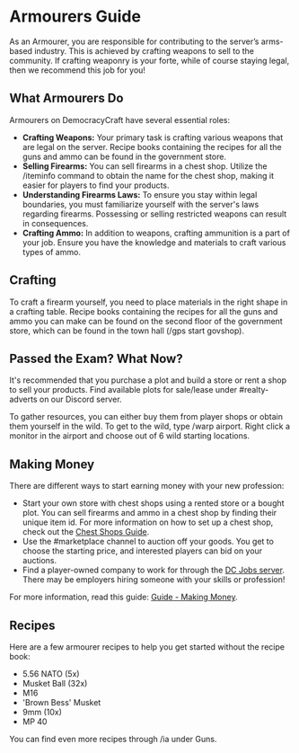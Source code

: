 # Armourers Guide

As an Armourer, you are responsible for contributing to the server’s arms-based industry. This is achieved by crafting weapons to sell to the community. If crafting weaponry is your forte, while of course staying legal, then we recommend this job for you!

## What Armourers Do

Armourers on DemocracyCraft have several essential roles:
- **Crafting Weapons:** Your primary task is crafting various weapons that are legal on the server. Recipe books containing the recipes for all the guns and ammo can be found in the government store.
- **Selling Firearms:** You can sell firearms in a chest shop. Utilize the /iteminfo command to obtain the name for the chest shop, making it easier for players to find your products.
- **Understanding Firearms Laws:** To ensure you stay within legal boundaries, you must familiarize yourself with the server's laws regarding firearms. Possessing or selling restricted weapons can result in consequences.
- **Crafting Ammo:** In addition to weapons, crafting ammunition is a part of your job. Ensure you have the knowledge and materials to craft various types of ammo.

## Crafting

To craft a firearm yourself, you need to place materials in the right shape in a crafting table. Recipe books containing the recipes for all the guns and ammo you can make can be found on the second floor of the government store, which can be found in the town hall (/gps start govshop).

## Passed the Exam? What Now?

It's recommended that you purchase a plot and build a store or rent a shop to sell your products. Find available plots for sale/lease under #realty-adverts on our Discord server.

To gather resources, you can either buy them from player shops or obtain them yourself in the wild. To get to the wild, type /warp airport. Right click a monitor in the airport and choose out of 6 wild starting locations.

## Making Money

There are different ways to start earning money with your new profession:

- Start your own store with chest shops using a rented store or a bought plot. You can sell firearms and ammo in a chest shop by finding their unique item id. For more information on how to set up a chest shop, check out the [Chest Shops Guide](https://www.democracycraft.net/threads/chest-shops.76/).
- Use the #marketplace channel to auction off your goods. You get to choose the starting price, and interested players can bid on your auctions.
- Find a player-owned company to work for through the [DC Jobs server](https://discord.gg/Q8rNjddjjh). There may be employers hiring someone with your skills or profession!

For more information, read this guide: [Guide - Making Money](https://democracycraft.net/threads/making-money.1410/).

## Recipes

Here are a few armourer recipes to help you get started without the recipe book:
- 5.56 NATO (5x)
- Musket Ball (32x)
- M16
- 'Brown Bess' Musket
- 9mm (10x)
- MP 40

You can find even more recipes through /ia under Guns.

